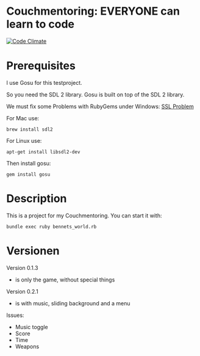 Couchmentoring: EVERYONE can learn to code
================

[![Code Climate](https://codeclimate.com/github/Garllon/bennets_world/badges/gpa.svg)](https://codeclimate.com/github/Garllon/bennets_world)

# Prerequisites

I use Gosu for this testproject.

So you need the SDL 2 library. Gosu is built on top of the SDL 2 library.

We must fix some Problems with RubyGems under Windows:
[SSL Problem](https://gist.github.com/luislavena/f064211759ee0f806c88)

For Mac use:
```
brew install sdl2
```

For Linux use:
```
apt-get install libsdl2-dev
```

Then install gosu:
```
gem install gosu
```

# Description

This is a project for my Couchmentoring.
You can start it with:
```
bundle exec ruby bennets_world.rb
```

# Versionen

Version 0.1.3
- is only the game, without special things

Version 0.2.1
- is with music, sliding background and a menu

Issues:
- Music toggle
- Score
- Time
- Weapons
